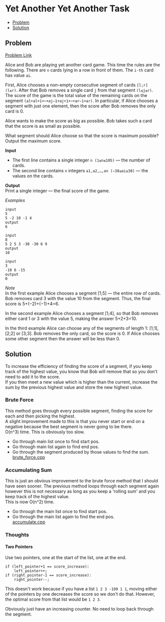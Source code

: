 # Yet Another Yet Another Task

- [Problem](#Problem)
- [Solution](#Solution)

## Problem
[Problem Link](https://codeforces.com/problemset/problem/1359/D)

Alice and Bob are playing yet another card game. This time the rules are the following. There are `n` cards lying in a row in front of them. The `i-th` card has value `ai`.

First, Alice chooses a non-empty consecutive segment of cards `[l;r] (l≤r)`. After that Bob removes a single card `j` from that segment `(l≤j≤r)`. The score of the game is the total value of the remaining cards on the segment `(al+al+1+⋯+aj−1+aj+1+⋯+ar−1+ar)`. In particular, if Alice chooses a segment with just one element, then the score after Bob removes the only card is 0.

Alice wants to make the score as big as possible. Bob takes such a card that the score is as small as possible.

What segment should Alice choose so that the score is maximum possible? Output the maximum score.

**Input**
- The first line contains a single integer `n (1≤n≤105)` — the number of cards.
- The second line contains `n` integers `a1,a2,…,an (−30≤ai≤30)` — the values on the cards.

**Output**  
Print a single integer — the final score of the game.

*Examples*

```
input
5
5 -2 10 -1 4
output
6
```
```
input
8
5 2 5 3 -30 -30 6 9
output
10
```
```
input
3
-10 6 -15
output
0
```
*Note*  
In the first example Alice chooses a segment [1;5] — the entire row of cards. Bob removes card 3 with the value 10 from the segment. Thus, the final score is 5+(−2)+(−1)+4=6.

In the second example Alice chooses a segment [1;4], so that Bob removes either card 1 or 3 with the value 5, making the answer 5+2+3=10.

In the third example Alice can choose any of the segments of length 1: [1;1], [2;2] or [3;3]. Bob removes the only card, so the score is 0. If Alice chooses some other segment then the answer will be less than 0.


## Solution

To increase the efficiency of finding the score of a segment, if you keep track of the highest value, you know that Bob will remove that so you don't need to add it to the score.  
If you then meet a new value which is higher than the current, increase the sum by the previous highest value and store the new highest value.  

### Brute Force
This method goes through every possible segment, finding the score for each and then picking the highest.  
A slight improvement made to this is that you never start or end on a negative because the best segment is never going to be there.  
O(n^3) time. This is obviously too slow.  
- Go through main list once to find start pos.  
- Go through main list again to find end pos.  
- Go through the segment produced by those values to find the sum.  
[brute_force.cpp](solutions/brute_force.cpp)

### Accumulating Sum
This is just an obvious improvement to the brute force method that I should have seen sooner. The previous method loops through each segment again however this is not necessary as long as you keep a 'rolling sum' and you keep track of the highest value.  
This is now O(n^2) time.  
- Go through the main list once to find start pos.
- Go through the main list again to find the end pos.  
[accumulate.cpp](solutions/accumulate.cpp)

### Thoughts
#### Two Pointers
Use two pointers, one at the start of the list, one at the end.  
```
if (left_pointer+1 == score_increase):
    left_pointer++;
if (right_pointer-1 == score_increase):
    right_pointer--;
```
This doesn't work because if you have a list `1 2 3 -199 1 1`, moving either of the pointers by one decreases the score so we don't do that. However, the optimal score from that list would be `1 2 3`.  

Obviously just have an increasing counter. No need to loop back through the segment.  


